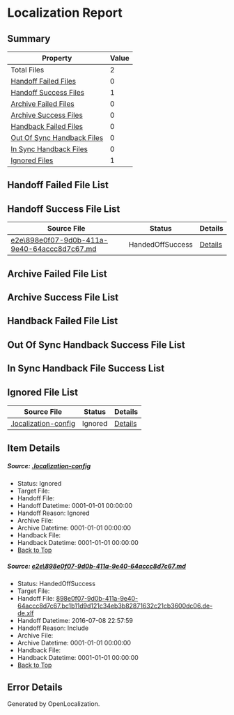 # <a name='report-top'></a> Localization Report

## Summary
 Property | Value 
 -------- | ----- 
 Total Files | 2
[ Handoff Failed Files ](#handoff-failed-list)| 0
[ Handoff Success Files ](#handoff-success-list)| 1
[ Archive Failed Files ](#archive-failed-list)| 0
[ Archive Success Files ](#archive-success-list)| 0
[ Handback Failed Files ](#handback-failed-list)| 0
[ Out Of Sync Handback Files ](#outofsync-handback-success-list)| 0
[ In Sync Handback Files ](#insync-handback-success-list)| 0
[ Ignored Files ](#ignored-list)| 1

## <a name='handoff-failed-list'></a> Handoff Failed File List

## <a name='handoff-success-list'></a> Handoff Success File List
 Source File | Status | Details 
 ----------- | ------ | ------- 
 [e2e\898e0f07-9d0b-411a-9e40-64accc8d7c67.md](https://github.com/OpenLocalizationTestOrg/oltest/blob/d63d340a59f5d9d705c3362c9278f1dd767e2943/e2e/898e0f07-9d0b-411a-9e40-64accc8d7c67.md) | HandedOffSuccess | [Details](#a3c4719a02b589a7ac869c9e107ef228bbbe07b11)

## <a name='archive-failed-list'></a> Archive Failed File List

## <a name='archive-success-list'></a> Archive Success File List

## <a name='handback-failed-list'></a> Handback Failed File List

## <a name='outofsync-handback-success-list'></a> Out Of Sync Handback Success File List

## <a name='insync-handback-success-list'></a> In Sync Handback File Success List

## <a name='ignored-list'></a> Ignored File List
 Source File | Status | Details 
 ----------- | ------ | ------- 
 [.localization-config](https://github.com/OpenLocalizationTestOrg/oltest/blob/d63d340a59f5d9d705c3362c9278f1dd767e2943/.localization-config) | Ignored | [Details](#3d4f252ac210baf56311d7e97dcc2db10974dbd20)

## Item Details
##### <a name='3d4f252ac210baf56311d7e97dcc2db10974dbd20'></a> Source: [.localization-config](https://github.com/OpenLocalizationTestOrg/oltest/blob/d63d340a59f5d9d705c3362c9278f1dd767e2943/.localization-config)
* Status: Ignored
* Target File: 
* Handoff File: 
* Handoff Datetime: 0001-01-01 00:00:00
* Handoff Reason: Ignored
* Archive File: 
* Archive Datetime: 0001-01-01 00:00:00
* Handback File: 
* Handback Datetime: 0001-01-01 00:00:00
* [Back to Top](#report-top)

##### <a name='a3c4719a02b589a7ac869c9e107ef228bbbe07b11'></a> Source: [e2e\898e0f07-9d0b-411a-9e40-64accc8d7c67.md](https://github.com/OpenLocalizationTestOrg/oltest/blob/d63d340a59f5d9d705c3362c9278f1dd767e2943/e2e/898e0f07-9d0b-411a-9e40-64accc8d7c67.md)
* Status: HandedOffSuccess
* Target File: 
* Handoff File: [898e0f07-9d0b-411a-9e40-64accc8d7c67.bc1b11d9d121c34eb3b82871632c21cb3600dc06.de-de.xlf](https://github.com/OpenLocalizationTestOrg/olhandoff-e2e/blob/cc64be5b6b2aa26652fc6a2008ed05c363ce0819/ol-handoff/OpenLocalizationTestOrg/oltest-dede-fly/ci/ht/898e0f07-9d0b-411a-9e40-64accc8d7c67.bc1b11d9d121c34eb3b82871632c21cb3600dc06.de-de.xlf)
* Handoff Datetime: 2016-07-08 22:57:59
* Handoff Reason: Include
* Archive File: 
* Archive Datetime: 0001-01-01 00:00:00
* Handback File: 
* Handback Datetime: 0001-01-01 00:00:00
* [Back to Top](#report-top)


## Error Details

Generated by OpenLocalization.
